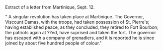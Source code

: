 Extract of a letter from Martinique, Sept. 12." A singular revolution has taken place at Martinique. The Governor, Viscount Damas, with the troops, had taken possession of St. Pierre's; having established peace, as they concluded, they retired to Fort Bourbon; the patriots again at ??ed, have suprised and taken the fort. The governor has escaped with a company of grenadiers, and it is reported he is since joined by about five hundred people of colour."